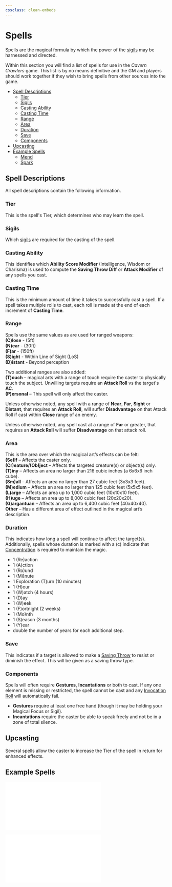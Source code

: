 ```yaml
---
cssclass: clean-embeds
---
```

# Spells
Spells are the magical formula by which the power of the [sigils](Sigils.md) may be harnessed and directed.

Within this section you will find a list of spells for use in the *Cavern Crawlers* game.  This list is by no means definitive and the GM and players should work together if they wish to bring spells from other sources into the game.
- [Spell Descriptions](#Spell%20Descriptions)
	- [Tier](#Tier)
	- [Sigils](#Sigils)
	- [Casting Ability](#Casting%20Ability)
	- [Casting Time](#Casting%20Time)
	- [Range](#Range)
	- [Area](#Area)
	- [Duration](#Duration)
	- [Save](#Save)
	- [Components](#Components)
- [Upcasting](#Upcasting)
- [Example Spells](#Example%20Spells)
	- [Mend](#Mend)
	- [Spark](#Spark)

## Spell Descriptions

All spell descriptions contain the following information.

### Tier
This is the spell's Tier, which determines who may learn the spell.

### Sigils
Which [sigils](Sigils.md) are required for the casting of the spell.

### Casting Ability
This identifies which **Ability Score Modifier** (Intelligence, Wisdom or Charisma) is used to compute the **Saving Throw Diff** or **Attack Modifier** of any spells you cast.

### Casting Time
This is the minimum amount of time it takes to successfully cast a spell.  If a spell takes multiple rolls to cast, each roll is made at the end of each increment of **Casting Time**.

### Range
Spells use the same values as are used for ranged weapons:<br/>
**(C)lose** - (5ft)<br/>
**(N)ear** - (30ft)<br/>
**(F)ar** - (150ft)<br/>
**(S)ight** - Within Line of Sight (LoS)<br/>
**(D)istant** - Beyond perception

Two additional ranges are also added:<br/>
**(T)ouch** – magical arts with a range of touch require the caster to physically touch the subject.  Unwilling targets require an **Attack Roll** vs the target's **AC**.<br/>
**(P)ersonal** – This spell will only affect the caster.

Unless otherwise noted, any spell with a range of **Near**, **Far**, **Sight** or **Distant**, that requires an **Attack Roll**, will suffer **Disadvantage** on that Attack Roll if cast within **Close** range of an enemy.

Unless otherwise noted, any spell cast at a range of **Far** or greater, that requires an **Attack Roll** will suffer **Disadvantage** on that attack roll.

### Area
This is the area over which the magical art’s effects can be felt:<br/>
**(Se)lf** – Affects the caster only.<br/>
**(Cr)eature/(Ob)ject** – Affects the targeted creature(s) or object(s) only.<br/>
**(T)iny** – Affects an area no larger than 216 cubic inches (a 6x6x6 inch cube).<br/>
**(Sm)all** – Affects an area no larger than 27 cubic feet (3x3x3 feet).<br/>
**(M)edium** – Affects an area no larger than 125 cubic feet (5x5x5 feet).<br/>
**(L)arge** – Affects an area up to 1,000 cubic feet (10x10x10 feet).<br/>
**(H)uge** – Affects an area up to 8,000 cubic feet (20x20x20).<br/>
**(G)argantuan** – Affects an area up to 6,400 cubic feet (40x40x40).<br/>
**Other** – Has a different area of effect outlined in the magical art’s description.<br/>

### Duration
This indicates how long a spell will continue to affect the target(s).  Additionally, spells whose duration is marked with a (c) indicate that [Concentration](MagicalArts.md#Concentration) is required to maintain the magic.
- 1 (Re)action
- 1 (A)ction
- 1 (Ro)und
- 1 (Mi)nute
- 1 Exploration (T)urn (10 minutes)
- 1 (H)our
- 1 (W)atch (4 hours)
- 1 (D)ay
- 1 (W)eek
- 1 (F)ortnight (2 weeks)
- 1 (Mo)nth
- 1 (S)eason (3 months)
- 1 (Y)ear
- double the number of years for each additional step.

### Save
This indicates if a target is allowed to make a [Saving Throw](CoreRules.md#Saving%20Throws) to resist or diminish the effect.  This will be given as a saving throw type.

### Components
Spells will often require **Gestures**, **Incantations** or both to cast.  If any one element is missing or restricted, the spell cannot be cast and any [Invocation Roll](MagicalArts.md#the%20invocation%20roll) will automatically fail.
- **Gestures** require at least one free hand (though it may be holding your Magical Focus or Sigil).
- **Incantations** require the caster be able to speak freely and not be in a zone of total silence.

## Upcasting
Several spells allow the caster to increase the Tier of the spell in return for enhanced effects.  

## Example Spells

![](TierZeroSpells.md#mend)

![](TierZeroSpells.md#spark)
